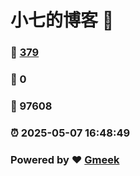 # 小七的博客 :link:  
### :page_facing_up: [379](/tag.html) 
### :speech_balloon: 0 
### :hibiscus: 97608 
### :alarm_clock: 2025-05-07 16:48:49 
### Powered by :heart: [Gmeek](https://github.com/Meekdai/Gmeek)
